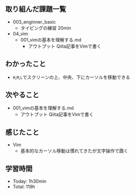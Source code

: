 ## 取り組んだ課題一覧
- 003_enginner_basic
  - タイピングの練習 20min
- 04_vim
  - 001_vimの基本を理解する.md
    - アウトプット Qiita記事をVimで書く
## わかったこと
- `H`,`M`,`L`でスクリーンの上、中央、下にカーソルを移動できる
## 次やること
- 001_vimの基本を理解する.md
  -  アウトプット Qiita記事をVimで書く
## 感じたこと
- Vim
  - 基本的なカーソル移動は慣れてきたが文字操作で躓く
## 学習時間
- Today: 1h30min
- Total: 119h
